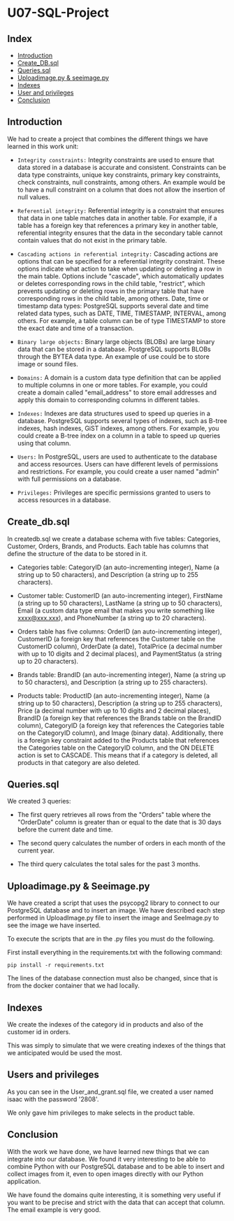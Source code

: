# U07-SQL-Project

## Index
- [Introduction](#introduction)
- [Create_DB.sql](#createdb)
- [Queries.sql](#queries)
- [Uploadimage.py & seeimage.py](#blob)
- [Indexes](#indexes)
- [User and privileges](#user)
- [Conclusion](#conclusion)







<div id= "introduction" >

## Introduction

We had to create a project that combines the different things we have learned in this work unit:

- `Integrity constraints:` Integrity constraints are used to ensure that data stored in a database is accurate and consistent. Constraints can be data type constraints, unique key constraints, primary key constraints, check constraints, null constraints, among others. An example would be to have a null constraint on a column that does not allow the insertion of null values.

- `Referential integrity:` Referential integrity is a constraint that ensures that data in one table matches data in another table. For example, if a table has a foreign key that references a primary key in another table, referential integrity ensures that the data in the secondary table cannot contain values that do not exist in the primary table.

- `Cascading actions in referential integrity:` Cascading actions are options that can be specified for a referential integrity constraint. These options indicate what action to take when updating or deleting a row in the main table. Options include "cascade", which automatically updates or deletes corresponding rows in the child table, "restrict", which prevents updating or deleting rows in the primary table that have corresponding rows in the child table, among others.
Date, time or timestamp data types: PostgreSQL supports several date and time related data types, such as DATE, TIME, TIMESTAMP, INTERVAL, among others. For example, a table column can be of type TIMESTAMP to store the exact date and time of a transaction.

- `Binary large objects:` Binary large objects (BLOBs) are large binary data that can be stored in a database. PostgreSQL supports BLOBs through the BYTEA data type. An example of use could be to store image or sound files.

- `Domains:` A domain is a custom data type definition that can be applied to multiple columns in one or more tables. For example, you could create a domain called "email_address" to store email addresses and apply this domain to corresponding columns in different tables.

- `Indexes:` Indexes are data structures used to speed up queries in a database. PostgreSQL supports several types of indexes, such as B-tree indexes, hash indexes, GiST indexes, among others. For example, you could create a B-tree index on a column in a table to speed up queries using that column.

- `Users:` In PostgreSQL, users are used to authenticate to the database and access resources. Users can have different levels of permissions and restrictions. For example, you could create a user named "admin" with full permissions on a database.

- `Privileges:` Privileges are specific permissions granted to users to access resources in a database.



<div id = "createdb">

## Create_db.sql
In createdb.sql we create a database schema with five tables: Categories, Customer, Orders, Brands, and Products. 
Each table has columns that define the structure of the data to be stored in it.

- Categories table: CategoryID (an auto-incrementing integer), Name (a string up to 50 characters), and Description (a string up to 255 characters).

- Customer table: CustomerID (an auto-incrementing integer), FirstName (a string up to 50 characters), LastName (a string up to 50 characters), Email (a custom data type email that makes you write something like xxxx@xxx.xxx), and PhoneNumber (a string up to 20 characters).

- Orders table has five columns: OrderID (an auto-incrementing integer), CustomerID (a foreign key that references the Customer table on the CustomerID column), OrderDate (a date), TotalPrice (a decimal number with up to 10 digits and 2 decimal places), and PaymentStatus (a string up to 20 characters).

- Brands table: BrandID (an auto-incrementing integer), Name (a string up to 50 characters), and Description (a string up to 255 characters).

- Products table: ProductID (an auto-incrementing integer), Name (a string up to 50 characters), Description (a string up to 255 characters), Price (a decimal number with up to 10 digits and 2 decimal places), BrandID (a foreign key that references the Brands table on the BrandID column), CategoryID (a foreign key that references the Categories table on the CategoryID column), and Image (binary data). Additionally, there is a foreign key constraint added to the Products table that references the Categories table on the CategoryID column, and the ON DELETE action is set to CASCADE. This means that if a category is deleted, all products in that category are also deleted.

<div id = "queries">

## Queries.sql

We created 3 queries:

- The first query retrieves all rows from the "Orders" table where the "OrderDate" column is greater than or equal to the date that is 30 days before the current date and time.

- The second query calculates the number of orders in each month of the current year.

- The third query calculates the total sales for the past 3 months.

<div id = "blob">
  
## Uploadimage.py & Seeimage.py

We have created a script that uses the psycopg2 library to connect to our PostgreSQL database and to insert an image. 
We have described each step performed in UploadImage.py file to insert the image and SeeImage.py to see the image we have inserted.

To execute the scripts that are in the .py files you must do the following.

First install everything in the requirements.txt with the following command:

`pip install -r requirements.txt`

The lines of the database connection must also be changed, since that is from the docker container that we had locally.

<div id = "indexes">

## Indexes

We create the indexes of the category id in products and also of the customer id in orders.

This was simply to simulate that we were creating indexes of the things that we anticipated would be used the most.

<div id = "user">

## Users and privileges

As you can see in the User_and_grant.sql file, we created a user named isaac with the password '2808'.

We only gave him privileges to make selects in the product table.

<div id = "conclusion">
  
## Conclusion

With the work we have done, we have learned new things that we can integrate into our database. We found it very interesting to be able to combine Python with our PostgreSQL database and to be able to insert and collect images from it, even to open images directly with our Python application.

We have found the domains quite interesting, it is something very useful if you want to be precise and strict with the data that can accept that column. The email example is very good.

